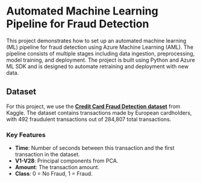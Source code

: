 # **Automated Machine Learning Pipeline for Fraud Detection**

This project demonstrates how to set up an automated machine learning (ML) pipeline for fraud detection using Azure Machine Learning (AML). The pipeline consists of multiple stages including data ingestion, preprocessing, model training, and deployment. The project is built using Python and Azure ML SDK and is designed to automate retraining and deployment with new data.

## **Dataset**

For this project, we use the **[Credit Card Fraud Detection dataset](https://www.kaggle.com/datasets/mlg-ulb/creditcardfraud)** from Kaggle. The dataset contains transactions made by European cardholders, with 492 fraudulent transactions out of 284,807 total transactions.

### **Key Features**
- **Time**: Number of seconds between this transaction and the first transaction in the dataset.
- **V1-V28**: Principal components from PCA.
- **Amount**: The transaction amount.
- **Class**: 0 = No Fraud, 1 = Fraud.
